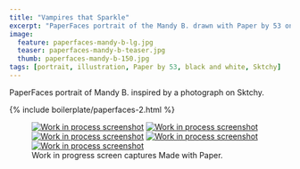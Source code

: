 ```yaml
---
title: "Vampires that Sparkle"
excerpt: "PaperFaces portrait of the Mandy B. drawn with Paper by 53 on an iPad."
image: 
  feature: paperfaces-mandy-b-lg.jpg
  teaser: paperfaces-mandy-b-teaser.jpg
  thumb: paperfaces-mandy-b-150.jpg
tags: [portrait, illustration, Paper by 53, black and white, Sktchy]
---
```


PaperFaces portrait of Mandy B. inspired by a photograph on Sktchy.

{% include boilerplate/paperfaces-2.html %}

<figure class="third">
  <a href="{{ site.url }}/images/paperfaces-mandy-b-process-1-lg.jpg"><img src="{{ site.url }}/images/paperfaces-mandy-b-process-1-600.jpg" alt="Work in process screenshot"></a>
  <a href="{{ site.url }}/images/paperfaces-mandy-b-process-2-lg.jpg"><img src="{{ site.url }}/images/paperfaces-mandy-b-process-2-600.jpg" alt="Work in process screenshot"></a>
  <a href="{{ site.url }}/images/paperfaces-mandy-b-process-3-lg.jpg"><img src="{{ site.url }}/images/paperfaces-mandy-b-process-3-600.jpg" alt="Work in process screenshot"></a>
  <a href="{{ site.url }}/images/paperfaces-mandy-b-process-4-lg.jpg"><img src="{{ site.url }}/images/paperfaces-mandy-b-process-4-600.jpg" alt="Work in process screenshot"></a>
  <a href="{{ site.url }}/images/paperfaces-mandy-b-process-5-lg.jpg"><img src="{{ site.url }}/images/paperfaces-mandy-b-process-5-600.jpg" alt="Work in process screenshot"></a>
  <figcaption>Work in progress screen captures Made with Paper.</figcaption>
</figure>

